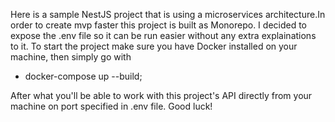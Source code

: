 Here is a sample NestJS project that is using a microservices architecture.In order to create mvp faster this project is built as Monorepo.
I decided to expose the .env file so it can be run easier without any extra explainations to it.
To start the project make sure you have Docker installed on your machine, then simply go with 

 - docker-compose up --build;
   
After what you'll be able to work with this project's API directly from your machine on port specified in .env file. 
Good luck!
